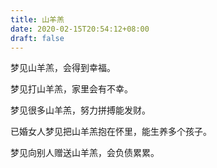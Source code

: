 ```yaml
---
title: 山羊羔
date: 2020-02-15T20:54:12+08:00
draft: false
---
```


梦见山羊羔，会得到幸福。<br>


梦见打山羊羔，家里会有不幸。<br>


梦见很多山羊羔，努力拼搏能发财。<br>


已婚女人梦见把山羊羔抱在怀里，能生养多个孩子。<br>


梦见向别人赠送山羊羔，会负债累累。<br>
